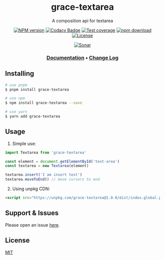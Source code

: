 <div style="text-align: center;" align="center">

# grace-textarea

A composition api for textarea

[![NPM version][npm-image]][npm-url]
[![Codacy Badge][codacy-image]][codacy-url]
[![Test coverage][codecov-image]][codecov-url]
[![npm download][download-image]][download-url]
[![License][license-image]][license-url]

[![Sonar][sonar-image]][sonar-url]

</div>

<div style="text-align: center; margin-bottom: 20px;" align="center">

### **[Documentation](https://www.saqqdy.com/grace-textarea)** • **[Change Log](./CHANGELOG.md)**

</div>

## Installing

```bash
# use pnpm
$ pnpm install grace-textarea

# use npm
$ npm install grace-textarea --save

# use yarn
$ yarn add grace-textarea
```

## Usage

1. Simple use:

```ts
import Textarea from 'grace-textarea'

const element = document.getElementById('text-area')
const textarea = new Textarea(element)

textarea.insert('I am insert text')
textarea.moveToEnd() // move cursors to end
```

2. Using unpkg CDN:

```html
<script src="https://unpkg.com/grace-textarea@1.0.0/dist/index.global.prod.js"></script>
```

## Support & Issues

Please open an issue [here](https://github.com/saqqdy/grace-textarea/issues).

## License

[MIT](LICENSE)

[npm-image]: https://img.shields.io/npm/v/grace-textarea.svg?style=flat-square
[npm-url]: https://npmjs.org/package/grace-textarea
[codacy-image]: https://app.codacy.com/project/badge/Grade/f70d4880e4ad4f40aa970eb9ee9d0696
[codacy-url]: https://www.codacy.com/gh/saqqdy/grace-textarea/dashboard?utm_source=github.com&utm_medium=referral&utm_content=saqqdy/grace-textarea&utm_campaign=Badge_Grade
[codecov-image]: https://img.shields.io/codecov/c/github/saqqdy/grace-textarea.svg?style=flat-square
[codecov-url]: https://codecov.io/github/saqqdy/grace-textarea?branch=master
[download-image]: https://img.shields.io/npm/dm/grace-textarea.svg?style=flat-square
[download-url]: https://npmjs.org/package/grace-textarea
[license-image]: https://img.shields.io/badge/License-MIT-blue.svg
[license-url]: LICENSE
[sonar-image]: https://sonarcloud.io/api/project_badges/quality_gate?project=saqqdy_grace-textarea
[sonar-url]: https://sonarcloud.io/dashboard?id=saqqdy_grace-textarea
